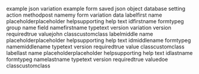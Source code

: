 example json variation example form saved json object database setting action methodpost namemy form variation data labelfirst name placeholderplaceholder helpsupporting help text idfirstname formtypeg group name field namefirstname typetext version variation version requiredtrue valuejohn classcustomclass labelmiddle name placeholderplaceholder helpsupporting help text idmiddlename formtypeg namemiddlename typetext version requiredtrue value classcustomclass labellast name placeholderplaceholder helpsupporting help text idlastname formtypeg namelastname typetext version requiredtrue valuedoe classcustomclass